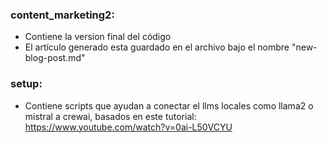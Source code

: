### content_marketing2:
- Contiene la version final del código
- El artículo generado esta guardado en el archivo bajo el nombre "new-blog-post.md"

### setup:
- Contiene scripts que ayudan a conectar el llms locales como llama2 o mistral a crewai, basados en este tutorial: https://www.youtube.com/watch?v=0ai-L50VCYU
